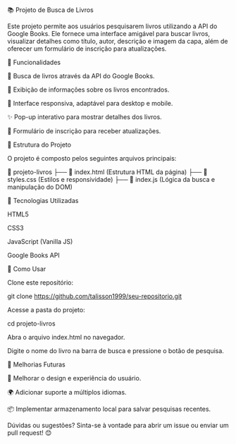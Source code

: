 📚 Projeto de Busca de Livros

Este projeto permite aos usuários pesquisarem livros utilizando a API do Google Books. Ele fornece uma interface amigável para buscar livros, visualizar detalhes como título, autor, descrição e imagem da capa, além de oferecer um formulário de inscrição para atualizações.

🚀 Funcionalidades

🔎 Busca de livros através da API do Google Books.

📖 Exibição de informações sobre os livros encontrados.

📌 Interface responsiva, adaptável para desktop e mobile.

✨ Pop-up interativo para mostrar detalhes dos livros.

📝 Formulário de inscrição para receber atualizações.

📂 Estrutura do Projeto

O projeto é composto pelos seguintes arquivos principais:

📁 projeto-livros
├── 📄 index.html  (Estrutura HTML da página)
├── 🎨 styles.css  (Estilos e responsividade)
├── 🚀 index.js    (Lógica da busca e manipulação do DOM)

🔧 Tecnologias Utilizadas

HTML5

CSS3

JavaScript (Vanilla JS)

Google Books API

📌 Como Usar

Clone este repositório:

git clone https://github.com/talisson1999/seu-repositorio.git

Acesse a pasta do projeto:

cd projeto-livros

Abra o arquivo index.html no navegador.

Digite o nome do livro na barra de busca e pressione o botão de pesquisa.

🎯 Melhorias Futuras

🔄 Melhorar o design e experiência do usuário.

🌍 Adicionar suporte a múltiplos idiomas.

📦 Implementar armazenamento local para salvar pesquisas recentes.

Dúvidas ou sugestões? Sinta-se à vontade para abrir um issue ou enviar um pull request! 😊


